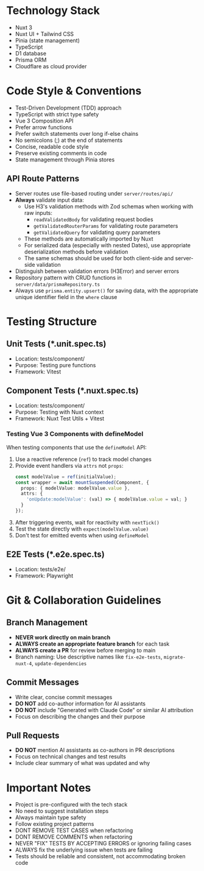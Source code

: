 # Technology Stack
- Nuxt 3
- Nuxt UI + Tailwind CSS
- Pinia (state management)
- TypeScript
- D1 database
- Prisma ORM
- Cloudflare as cloud provider

# Code Style & Conventions
- Test-Driven Development (TDD) approach
- TypeScript with strict type safety
- Vue 3 Composition API
- Prefer arrow functions
- Prefer switch statements over long if-else chains
- No semicolons (;) at the end of statements
- Concise, readable code style
- Preserve existing comments in code
- State management through Pinia stores

## API Route Patterns
- Server routes use file-based routing under `server/routes/api/`
- **Always** validate input data:
  - Use H3's validation methods with Zod schemas when working with raw inputs:
    - `readValidatedBody` for validating request bodies
    - `getValidatedRouterParams` for validating route parameters
    - `getValidatedQuery` for validating query parameters
  - These methods are automatically imported by Nuxt
  - For serialized data (especially with nested Dates), use appropriate deserialization methods before validation
  - The same schemas should be used for both client-side and server-side validation
- Distinguish between validation errors (H3Error) and server errors
- Repository pattern with CRUD functions in `server/data/prismaRepository.ts`
- Always use `prisma.entity.upsert()` for saving data, with the appropriate unique identifier field in the `where` clause

# Testing Structure
## Unit Tests (*.unit.spec.ts)
- Location: tests/component/
- Purpose: Testing pure functions
- Framework: Vitest

## Component Tests (*.nuxt.spec.ts)
- Location: tests/component/
- Purpose: Testing with Nuxt context
- Framework: Nuxt Test Utils + Vitest

### Testing Vue 3 Components with defineModel
When testing components that use the `defineModel` API:
1. Use a reactive reference (`ref`) to track model changes
2. Provide event handlers via `attrs` not `props`:
   ```typescript
   const modelValue = ref(initialValue);
   const wrapper = await mountSuspended(Component, {
     props: { modelValue: modelValue.value },
     attrs: {
       'onUpdate:modelValue': (val) => { modelValue.value = val; }
     }
   });
   ```
3. After triggering events, wait for reactivity with `nextTick()`
4. Test the state directly with `expect(modelValue.value)`
5. Don't test for emitted events when using `defineModel`

## E2E Tests (*.e2e.spec.ts)
- Location: tests/e2e/
- Framework: Playwright

# Git & Collaboration Guidelines
## Branch Management
- **NEVER work directly on main branch**
- **ALWAYS create an appropriate feature branch** for each task
- **ALWAYS create a PR** for review before merging to main
- Branch naming: Use descriptive names like `fix-e2e-tests`, `migrate-nuxt-4`, `update-dependencies`

## Commit Messages
- Write clear, concise commit messages
- **DO NOT** add co-author information for AI assistants
- **DO NOT** include "Generated with Claude Code" or similar AI attribution
- Focus on describing the changes and their purpose

## Pull Requests
- **DO NOT** mention AI assistants as co-authors in PR descriptions
- Focus on technical changes and test results
- Include clear summary of what was updated and why

# Important Notes
- Project is pre-configured with the tech stack
- No need to suggest installation steps
- Always maintain type safety
- Follow existing project patterns
- DONT REMOVE TEST CASES when refactoring
- DONT REMOVE COMMENTS when refactoring
- NEVER "FIX" TESTS BY ACCEPTING ERRORS or ignoring failing cases
- ALWAYS fix the underlying issue when tests are failing
- Tests should be reliable and consistent, not accommodating broken code
